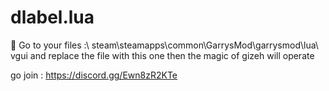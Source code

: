 # dlabel.lua
📢 Go to your files :\ steam\steamapps\common\GarrysMod\garrysmod\lua\ vgui and replace the file with this one then the magic of gizeh will operate

go join : https://discord.gg/Ewn8zR2KTe
